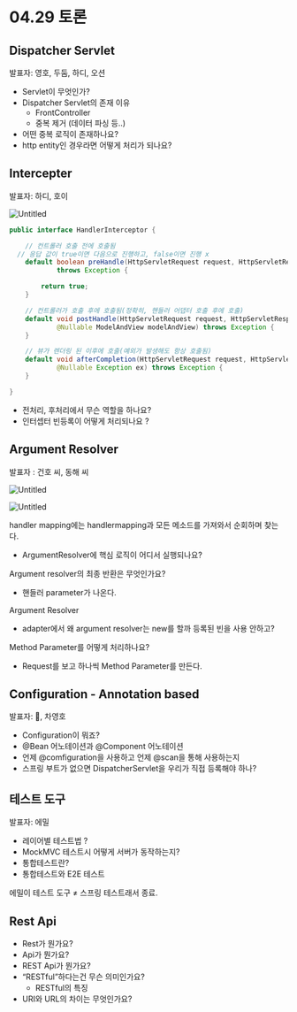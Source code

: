 # 04.29 토론

## Dispatcher Servlet

발표자: 영호, 두둠, 하디, 오션

- Servlet이 무엇인가?
- Dispatcher Servlet의 존재 이유
    - FrontController
    - 중복 제거 (데이터 파싱 등..)
- 어떤 중복 로직이 존재하나요?
- http entity인 경우라면 어떻게 처리가 되나요?

## Intercepter

발표자: 하디, 호이

![Untitled](https://s3-us-west-2.amazonaws.com/secure.notion-static.com/a3003fed-3aa3-4b95-8d02-3ab4d9c2d763/Untitled.png)

```java
public interface HandlerInterceptor {

	// 컨트롤러 호출 전에 호출됨
  // 응답 값이 true이면 다음으로 진행하고, false이면 진행 x
	default boolean preHandle(HttpServletRequest request, HttpServletResponse response, Object handler)
			throws Exception {

		return true;
	}

	// 컨트롤러가 호출 후에 호출됨(정확히, 핸들러 어댑터 호출 후에 호출)
	default void postHandle(HttpServletRequest request, HttpServletResponse response, Object handler,
			@Nullable ModelAndView modelAndView) throws Exception {
	}

	// 뷰가 렌더링 된 이후에 호출(예외가 발생해도 항상 호출됨)
	default void afterCompletion(HttpServletRequest request, HttpServletResponse response, Object handler,
			@Nullable Exception ex) throws Exception {
	}

}
```

- 전처리, 후처리에서 무슨 역할을 하나요?
- 인터셉터 빈등록이 어떻게 처리되나요 ?

## Argument Resolver

발표자 : 건호 씨, 동해 씨

![Untitled](https://s3-us-west-2.amazonaws.com/secure.notion-static.com/fd7ae9f0-8a8f-40d8-8ac5-2e2e3e791004/Untitled.png)

![Untitled](https://s3-us-west-2.amazonaws.com/secure.notion-static.com/8dccfd6a-bc5c-4807-9d43-5918ed917598/Untitled.png)

handler mapping에는 handlermapping과 모든 메소드를 가져와서 순회하며 찾는다.

- ArgumentResolver에 핵심 로직이 어디서 실행되나요?

Argument resolver의 최종 반환은 무엇인가요?

- 핸들러 parameter가 나온다.

Argument Resolver

- adapter에서 왜 argument resolver는 new를 할까  등록된 빈을 사용 안하고?

Method Parameter를 어떻게 처리하나요?

- Request를 보고 하나씩 Method Parameter를 만든다.

## Configuration - Annotation based

발표자: 🐆, 차영호

- Configuration이 뭐죠?
- @Bean 어노테이션과 @Component 어노테이션
- 언제 @comfiguration을 사용하고 언제 @scan을 통해 사용하는지
- 스프링 부트가 없으면 DispatcherServlet을 우리가 직접 등록해야 하나?

## 테스트 도구

발표자: 에밀

- 레이어별 테스트법 ?
- MockMVC 테스트시 어떻게 서버가 동작하는지?
- 통합테스트란?
- 통합테스트와 E2E 테스트

에밀이 테스트 도구 ≠ 스프링 테스트래서 종료.

## Rest Api

- Rest가 뭔가요?
- Api가 뭔가요?
- REST Api가 뭔가요?
- “RESTful”하다는건 무슨 의미인가요?
    - RESTful의 특징
- URI와 URL의 차이는 무엇인가요?
